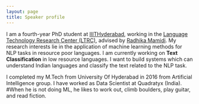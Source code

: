 ```yaml
---
layout: page
title: Speaker profile
---
```


I am a fourth-year PhD student at [IIITHyderabad](https://www.iiit.ac.in/), working in the [Language Technology Research Center (LTRC)](https://ltrc.iiit.ac.in/), advised by [Radhika Mamidi](https://www.iiit.ac.in/people/faculty/radhikamamidi/). My research interests lie in the application of machine learning methods for NLP tasks in resource poor languages. I am currently working on **Text Classification** in low resource languages. I want to build systems which can understand Indian languages and classify the text related to the NLP task.

I completed my M.Tech from University Of Hyderabad in 2016 from Artificial Intelligence group. I have worked as Data Scientist at Quadratyx (India).
#When he is not doing ML, he likes to work out, climb boulders, play guitar, and read fiction.
